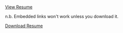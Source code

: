 [View Resume](build/charlie_hebert_resume.pdf)

n.b. Embedded links won't work unless you download it.

[Download Resume](https://github.com/chooie/latex-resume/raw/master/build/charlie_hebert_resume.pdf)
